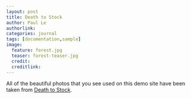 ```yaml
---
layout: post
title: Death to Stock
author: Paul Le
authorlink: 
categories: journal
tags: [documentation,sample]
image:
  feature: forest.jpg
  teaser: forest-teaser.jpg
  credit:
  creditlink:
---
```


All of the beautiful photos that you see used on this demo site have been taken from [Death to Stock](http://deathtothestockphoto.com/).

